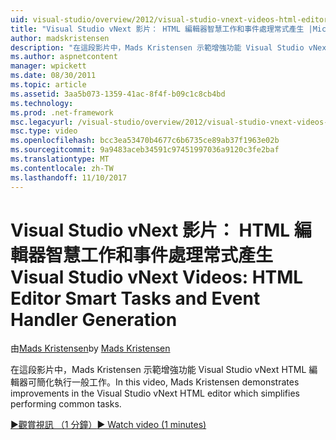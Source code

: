```yaml
---
uid: visual-studio/overview/2012/visual-studio-vnext-videos-html-editor-smart-tasks-and-event-handler-generation
title: "Visual Studio vNext 影片： HTML 編輯器智慧工作和事件處理常式產生 |Microsoft 文件"
author: madskristensen
description: "在這段影片中，Mads Kristensen 示範增強功能 Visual Studio vNext HTML 編輯器可簡化執行一般工作。"
ms.author: aspnetcontent
manager: wpickett
ms.date: 08/30/2011
ms.topic: article
ms.assetid: 3aa5b073-1359-41ac-8f4f-b09c1c8cb4bd
ms.technology: 
ms.prod: .net-framework
msc.legacyurl: /visual-studio/overview/2012/visual-studio-vnext-videos-html-editor-smart-tasks-and-event-handler-generation
msc.type: video
ms.openlocfilehash: bcc3ea53470b4677c6b6735ce89ab37f1963e02b
ms.sourcegitcommit: 9a9483aceb34591c97451997036a9120c3fe2baf
ms.translationtype: MT
ms.contentlocale: zh-TW
ms.lasthandoff: 11/10/2017
---
```

<a name="visual-studio-vnext-videos-html-editor-smart-tasks-and-event-handler-generation"></a><span data-ttu-id="467ea-103">Visual Studio vNext 影片： HTML 編輯器智慧工作和事件處理常式產生</span><span class="sxs-lookup"><span data-stu-id="467ea-103">Visual Studio vNext Videos: HTML Editor Smart Tasks and Event Handler Generation</span></span>
====================
<span data-ttu-id="467ea-104">由[Mads Kristensen](https://github.com/madskristensen)</span><span class="sxs-lookup"><span data-stu-id="467ea-104">by [Mads Kristensen](https://github.com/madskristensen)</span></span>

<span data-ttu-id="467ea-105">在這段影片中，Mads Kristensen 示範增強功能 Visual Studio vNext HTML 編輯器可簡化執行一般工作。</span><span class="sxs-lookup"><span data-stu-id="467ea-105">In this video, Mads Kristensen demonstrates improvements in the Visual Studio vNext HTML editor which simplifies performing common tasks.</span></span>

[<span data-ttu-id="467ea-106">&#9654;觀賞視訊 （1 分鐘）</span><span class="sxs-lookup"><span data-stu-id="467ea-106">&#9654; Watch video (1 minutes)</span></span>](https://channel9.msdn.com/Blogs/ASP-NET-Site-Videos/visual-studio-vnext-videos-html-editor-smart-tasks-and-event-handler-generation)
